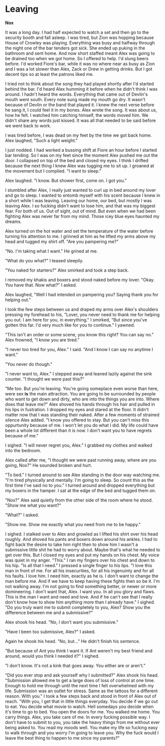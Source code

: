 # Leaving

**Nox**

It was a long day.  I had half expected to watch a set and then go to the security booth and fall asleep.  I was tired, but Zion was hopping because House of Crowley was playing.  Everything was busy and halfway through the night one of the bar tenders got sick.  She ended up puking in the bathroom and sent home.  And now short staffed meant Alex was going to be drained too when we got home.  So I offered to help.  I'd slung beers before.  I'd worked Fiore's bar, while it was no where near as busy as Zion and I was a lot slower than Alex, Zack or Drew in getting drinks.  But I got decent tips so at least the patrons liked me.

I tried not to think about the song they had played shortly after I'd started behind the bar.  I'd heard Alex humming it before when he didn't think I was around.  I hadn't heard the words.  Everything that came out of Devlin's mouth went south.  Every note sung made my mouth go dry.  It wasn't because of Devlin or the band that played it.  I knew the next verse before he sang it, I could feel it in my bones.  Alex wrote the song.  It was about us, how he felt.  I watched him catching himself, the words moved him.  We didn't share any words just kissed.  It was all that needed to be said before we went back to work.

I was tired before, I was dead on my feet by the time we got back home.  Alex laughed, "Such a light weight."

I just nodded.  I had worked a bussing shift at Fiore an hour before I started bar tending.  So I was on my feet since the moment Alex pushed me out the door.  I collapsed on top of the bed and closed my eyes.  I think I drifted because the next thing I knew Alex was tugging me to sit up.  I groaned at the movement but I complied.  "I want to sleep."

Alex laughed.  "I know.  But shower first, come on.  I got you."

I stumbled after Alex, I really just wanted to curl up in bed around my lover and go to sleep.  I wanted to entomb myself with his scent because I knew in a short while I was leaving.  Leaving our home, our bed, but mostly I was leaving Alex.  I so fucking didn't want to lose him, and that was my biggest fear.  For both of us.  Out of sight, out of mind.  But even when we had been fighting Alex was never far from my mind.  Those icey blue eyes haunted my dreams.

Alex turned on the hot water and set the temperature of the water before turning his attention to me.  I grinned at him as he lifted my arms above my head and tugged my shirt off.  "Are you pampering me?"

"No.  I'm taking what I want."  He grined at me.

"What do you what?" I teased sleepily.

"You naked for starters?"  Alex smirked and took a step back.

I removed my khakis and boxers and stood naked before my lover.  "Okay.  You have that.  Now what?" I asked.

Alex laughed, "Well I had intended on pampering you? Saying thank you for helping out."

I took the few steps between us and draped my arms over Alex's shoulders pressing my forehead to his, "Lover, you never need to thank me for helping you out.  I am here for you, in everything."  I smirked, "But since you've gotten this far.  I'd very much like for you to continue."  I yawned.

"This isn't an order or some scene, you know this right?  You can say no."  Alex frowned, "I know you are tired."

"I never too tired for you, Alex."  I said.  "And I know I can say no anytime I want."

"You never do though."

"I never want to, Alex."  I stepped away and leaned lazily against the sink counter.  "I thought we were past this?"

"Me too.  But you're leaving.  You're going someplace even worse than here, were sex **is** the main attraction.  You are going to be surrounded by people who want to get down and dirty, who are into the things you are into.  Where does that leave me?"  Alex shoved his hands through his hair and pulled in his lips in fustration.  I dropped my eyes and stared at the floor.  It didn't matter now that I was standing their naked.  After a few moments of strained silence Alex added.  "I know you offered to stay.  But you can't miss this oppurtunity because of me.  I won't let you do what I did.  My life could have been a whole lot different than it is now. I don't want you to have regrets because of me."

I sighed.  "I will never regret you, Alex."  I grabbed my clothes and walked into the bedroom.

Alex called after me, "I thought we were past running away, where are you going, Nox?"  He sounded broken and hurt.

"To bed."  I turned around to see Alex standing in the door way watching me.  "I'm tired physically and mentally.  I'm going to sleep.  So count this as the first time I've said no to you."  I turned around and dropped everything but my boxers in the hamper.  I sat at the edge of the bed and tugged them on.

"Nox?"  Alex said quietly from the other side of the room where he stood.  "Show me what you want?"

"What?"  I asked.

"Show me.  Show me exactly what you need from me to be happy."

I sighed.  I stalked over to Alex and growled as I lifted his shirt over his head roughly.  And shoved his pants and boxers down around his ankles.  I had to fight back the desire to take him right then to show him I wasn't a submissive little shit he had to worry about.  Maybe that's what he needed to get over this.  But I closed my eyes and put my hands on his chest.  My voice was quiet in my anger.  "This." I ran my fingers over his chest and down to his hip.  "Is all that I need."  I pressed a single finger to his lips.  "I love this man in front of me.  For all his insecurities, for all his ingenuinty and for all his faults.  I love him.  I need him, exactly as he is.  I don't want to change the man before me.  And if we have to keep having these fights then so be it.  I'm not walking away.  I'm not going to find something better, or newer or more domineering.  I don't want that, Alex.  I want you.  In all you glory and flaws.  This is the man I want and need and love.  And if he can't see that I really don't know how to show him anything more than I already have."  I sighed.  "Do you truly want me to submit completely to you, Alex?  Show you the difference between me and a submissive?"

Alex shook his head.  "No, I don't want you submissive."

"Have I been too submissive, Alex?"  I asked.

Again he shook his head.  "No, but..."  He didn't finish his sentence.

"But because of Ant you think I want it.  If Ant weren't my best friend and around, would you think I needed it?"  I sighed.

"I don't know.  It's not a kink that goes away.  You either are or aren't."

"Did you ever stop and ask yourself why I submitted?"  Alex shook his head.  "Submission allowed me to get a large does of loss of control at one time.  Enough to hold me through until the next time I felt overwhelmed with my life.  Submission was an outlet for stress.  Same as the tattoos for a different reason.  With you."  I took a few steps back and stood in front of Alex out of reach.  "With you, I get that in little things everyday.  You decide if we go out to eat.  You decide what movie to watch.  Hell somedays you decide when it's time to go to bed.  You open the doors for me.  You walked me home.  You carry things.  Alex, you take care of me.  In every fucking possible way.  I don't have to submit to you, you take the heavy things from me without ever being asked to.  You read my moods well.  You make my life so fucking easy to walk through and you worry I'm going to leave you.  Why the fuck would I leave the best thing to happen to me since my parents?"